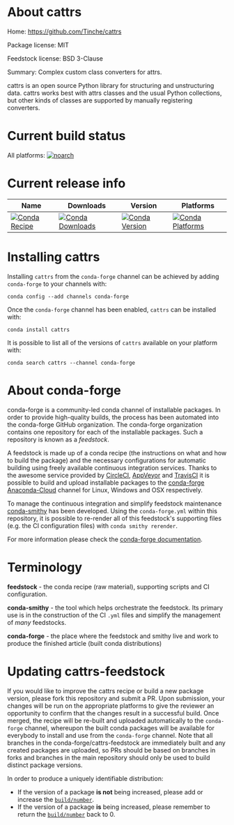 About cattrs
============

Home: https://github.com/Tinche/cattrs

Package license: MIT

Feedstock license: BSD 3-Clause

Summary: Complex custom class converters for attrs.

cattrs is an open source Python library for structuring and unstructuring data.
cattrs works best with attrs classes and the usual Python collections, but other
kinds of classes are supported by manually registering converters.


Current build status
====================

All platforms:
[![noarch](https://img.shields.io/circleci/project/github/conda-forge/cattrs-feedstock/master.svg?label=noarch)](https://circleci.com/gh/conda-forge/cattrs-feedstock)

Current release info
====================

| Name | Downloads | Version | Platforms |
| --- | --- | --- | --- |
| [![Conda Recipe](https://img.shields.io/badge/recipe-cattrs-green.svg)](https://anaconda.org/conda-forge/cattrs) | [![Conda Downloads](https://img.shields.io/conda/dn/conda-forge/cattrs.svg)](https://anaconda.org/conda-forge/cattrs) | [![Conda Version](https://img.shields.io/conda/vn/conda-forge/cattrs.svg)](https://anaconda.org/conda-forge/cattrs) | [![Conda Platforms](https://img.shields.io/conda/pn/conda-forge/cattrs.svg)](https://anaconda.org/conda-forge/cattrs) |

Installing cattrs
=================

Installing `cattrs` from the `conda-forge` channel can be achieved by adding `conda-forge` to your channels with:

```
conda config --add channels conda-forge
```

Once the `conda-forge` channel has been enabled, `cattrs` can be installed with:

```
conda install cattrs
```

It is possible to list all of the versions of `cattrs` available on your platform with:

```
conda search cattrs --channel conda-forge
```


About conda-forge
=================

conda-forge is a community-led conda channel of installable packages.
In order to provide high-quality builds, the process has been automated into the
conda-forge GitHub organization. The conda-forge organization contains one repository
for each of the installable packages. Such a repository is known as a *feedstock*.

A feedstock is made up of a conda recipe (the instructions on what and how to build
the package) and the necessary configurations for automatic building using freely
available continuous integration services. Thanks to the awesome service provided by
[CircleCI](https://circleci.com/), [AppVeyor](http://www.appveyor.com/)
and [TravisCI](https://travis-ci.org/) it is possible to build and upload installable
packages to the [conda-forge](https://anaconda.org/conda-forge)
[Anaconda-Cloud](http://docs.anaconda.org/) channel for Linux, Windows and OSX respectively.

To manage the continuous integration and simplify feedstock maintenance
[conda-smithy](http://github.com/conda-forge/conda-smithy) has been developed.
Using the ``conda-forge.yml`` within this repository, it is possible to re-render all of
this feedstock's supporting files (e.g. the CI configuration files) with ``conda smithy rerender``.

For more information please check the [conda-forge documentation](https://conda-forge.org/docs/).

Terminology
===========

**feedstock** - the conda recipe (raw material), supporting scripts and CI configuration.

**conda-smithy** - the tool which helps orchestrate the feedstock.
                   Its primary use is in the construction of the CI ``.yml`` files
                   and simplify the management of *many* feedstocks.

**conda-forge** - the place where the feedstock and smithy live and work to
                  produce the finished article (built conda distributions)


Updating cattrs-feedstock
=========================

If you would like to improve the cattrs recipe or build a new
package version, please fork this repository and submit a PR. Upon submission,
your changes will be run on the appropriate platforms to give the reviewer an
opportunity to confirm that the changes result in a successful build. Once
merged, the recipe will be re-built and uploaded automatically to the
`conda-forge` channel, whereupon the built conda packages will be available for
everybody to install and use from the `conda-forge` channel.
Note that all branches in the conda-forge/cattrs-feedstock are
immediately built and any created packages are uploaded, so PRs should be based
on branches in forks and branches in the main repository should only be used to
build distinct package versions.

In order to produce a uniquely identifiable distribution:
 * If the version of a package **is not** being increased, please add or increase
   the [``build/number``](http://conda.pydata.org/docs/building/meta-yaml.html#build-number-and-string).
 * If the version of a package **is** being increased, please remember to return
   the [``build/number``](http://conda.pydata.org/docs/building/meta-yaml.html#build-number-and-string)
   back to 0.